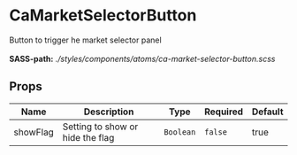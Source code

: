 # CaMarketSelectorButton

Button to trigger he market selector panel<br><br> **SASS-path:** _./styles/components/atoms/ca-market-selector-button.scss_

## Props

<!-- @vuese:CaMarketSelectorButton:props:start -->
|Name|Description|Type|Required|Default|
|---|---|---|---|---|
|showFlag|Setting to show or hide the flag|`Boolean`|`false`|true|

<!-- @vuese:CaMarketSelectorButton:props:end -->


